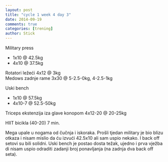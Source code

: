 ```yaml
---
layout: post
title: "cycle 1 week 4 day 3"
date: 2014-09-19
comments: true
categories: [trening]
author: Stick
---
```


Military press  
- 1x10 @ 42.5kg  
- 4x10 @ 37.5kg  

Rotatori ležeći 4x12 @ 3kg  
Medows zadnje rame 3x30 @ 5-2.5-0kg, 4-2.5-1kg  

Uski bench  
- 1x10 @ 57.5kg  
- 4x10-7 @ 52.5-50kg  

Triceps ekstenzija iza glave konopom 4x12-20 @ 20-25kg  

HIIT bicikla (40-20) 7 min.  

Mega upale u nogama od čučnja i iskoraka. Prošli tjedan military je bio blizu otkaza i nisam mislio da ću izvući 42.5x10 ali sam uspio nekako. I back off setovi su bili solidni. Uski bench je postao dosta težak, ujedno i prva vježba di nisam uspio odraditi zadanji broj ponavljanja (na zadnja dva back off seta).

